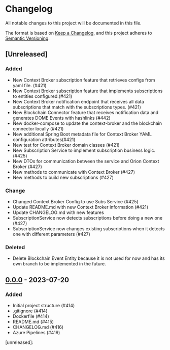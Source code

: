 # Changelog
All notable changes to this project will be documented in this file.

The format is based on [Keep a Changelog](https://keepachangelog.com/en/1.0.0/),
and this project adheres to [Semantic Versioning](https://semver.org/spec/v2.0.0.html).

## [Unreleased]

### Added
- New Context Broker subscription feature that retrieves configs from yaml file. (#421)
- New Context Broker subscription feature that implements subscriptions to entities configured.(#421)
- New Context Broker notification endpoint that receives all data subscriptions that match with the subscriptions types. (#421)
- New Blockchain Connector feature that receives notification data and generates DOME Events with hashlinks (#442)
- New docker-compose to update the context-broker and the blockchain connector locally (#421)
- New additional Spring Boot metadata file for Context Broker YAML configuration attributes(#421)
- New test for Context Broker domain classes (#421)
- New Subscription Service to implement subscription business logic. (#425)
- New DTOs for communication between the service and Orion Context Broker (#427)
- New methods to communicate with Context Broker (#427)
- New methods to build new subscriptions (#427)
### Change
- Changed Context Broker Config to use Subs Service (#425)
- Update README.md with new Context Broker information (#421)
- Update CHANGELOG.md with new features
- SubscriptionService now detects subscriptions before doing a new one (#427)
- SubscriptionService now changes existing subscriptions when it detects one with different parameters (#427)

### Deleted
- Delete Blockchain Event Entity because it is not used for now and has its own branch to be implemented in the future.

## [0.0.0] - 2023-07-20
### Added
- Initial project structure (#414)
- .gitignore (#414)
- Dockerfile (#414)
- README.md (#415)
- CHANGELOG.md (#416)
- Azure Pipelines (#419)

[unreleased]:

[0.0.0]: https://dev.azure.com/in2Dome/DOME/_git/in2-dome-blockchain_connector?version=GTv0.0.0
